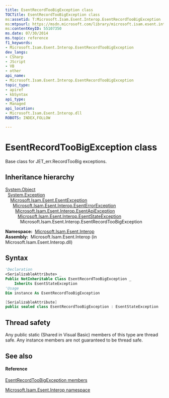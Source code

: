 ```yaml
---
title: EsentRecordTooBigException class
TOCTitle: EsentRecordTooBigException class
ms:assetid: T:Microsoft.Isam.Esent.Interop.EsentRecordTooBigException
ms:mtpsurl: https://msdn.microsoft.com/library/microsoft.isam.esent.interop.esentrecordtoobigexception(v=EXCHG.10)
ms:contentKeyID: 55107350
ms.date: 07/30/2014
ms.topic: reference
f1_keywords:
- Microsoft.Isam.Esent.Interop.EsentRecordTooBigException
dev_langs:
- CSharp
- JScript
- VB
- other
api_name: 
- Microsoft.Isam.Esent.Interop.EsentRecordTooBigException
topic_type: 
- apiref
- kbSyntax
api_type: 
- Managed
api_location: 
- Microsoft.Isam.Esent.Interop.dll
ROBOTS: INDEX,FOLLOW

---
```


# EsentRecordTooBigException class

Base class for JET_err.RecordTooBig exceptions.

## Inheritance hierarchy

[System.Object](/dotnet/api/system.object)  
  [System.Exception](/dotnet/api/system.exception)  
    [Microsoft.Isam.Esent.EsentException](dn292088\(v=exchg.10\).md)  
      [Microsoft.Isam.Esent.Interop.EsentErrorException](dn274314\(v=exchg.10\).md)  
        [Microsoft.Isam.Esent.Interop.EsentApiException](dn334231\(v=exchg.10\).md)  
          [Microsoft.Isam.Esent.Interop.EsentStateException](dn334920\(v=exchg.10\).md)  
            Microsoft.Isam.Esent.Interop.EsentRecordTooBigException  

**Namespace:**  [Microsoft.Isam.Esent.Interop](hh596136\(v=exchg.10\).md)  
**Assembly:**  Microsoft.Isam.Esent.Interop (in Microsoft.Isam.Esent.Interop.dll)

## Syntax

``` vb
'Declaration
<SerializableAttribute> _
Public NotInheritable Class EsentRecordTooBigException _
    Inherits EsentStateException
'Usage
Dim instance As EsentRecordTooBigException
```

``` csharp
[SerializableAttribute]
public sealed class EsentRecordTooBigException : EsentStateException
```

## Thread safety

Any public static (Shared in Visual Basic) members of this type are thread safe. Any instance members are not guaranteed to be thread safe.

## See also

#### Reference

[EsentRecordTooBigException members](dn319859\(v=exchg.10\).md)

[Microsoft.Isam.Esent.Interop namespace](hh596136\(v=exchg.10\).md)